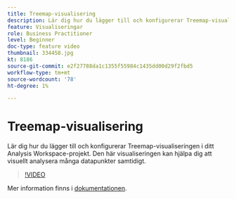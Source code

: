 ```yaml
---
title: Treemap-visualisering
description: Lär dig hur du lägger till och konfigurerar Treemap-visualiseringen i ditt Analysis Workspace-projekt. Den här visualiseringen kan hjälpa dig att visuellt analysera många datapunkter samtidigt.
feature: Visualiseringar
role: Business Practitioner
level: Beginner
doc-type: feature video
thumbnail: 334458.jpg
kt: 8186
source-git-commit: e2f27788da1c1355f55984c1435dd00d29f2fbd5
workflow-type: tm+mt
source-wordcount: '78'
ht-degree: 1%

---
```



# Treemap-visualisering

Lär dig hur du lägger till och konfigurerar Treemap-visualiseringen i ditt Analysis Workspace-projekt. Den här visualiseringen kan hjälpa dig att visuellt analysera många datapunkter samtidigt.

>[!VIDEO](https://video.tv.adobe.com/v/334458/?quality=12&learn=on)

Mer information finns i [dokumentationen](https://experienceleague.adobe.com/docs/analytics/analyze/analysis-workspace/visualizations/treemap.html?lang=en).
